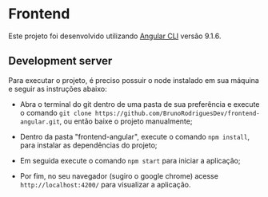 # Frontend

Este projeto foi desenvolvido utilizando [Angular CLI](https://github.com/angular/angular-cli) versão 9.1.6.

## Development server

Para executar o projeto, é preciso possuir o node instalado em sua máquina e seguir as instruções abaixo:
  * Abra o terminal do git dentro de uma pasta de sua preferência e execute o comando `git clone https://github.com/BrunoRodriguesDev/frontend-angular.git`, ou então baixe o projeto manualmente;
  
  * Dentro da pasta "frontend-angular", execute o comando `npm install`, para instalar as dependências do projeto;
  
  * Em seguida execute o comando `npm start` para iniciar a aplicação;
  
  * Por fim, no seu navegador (sugiro o google chrome) acesse `http://localhost:4200/` para visualizar a aplicação.
